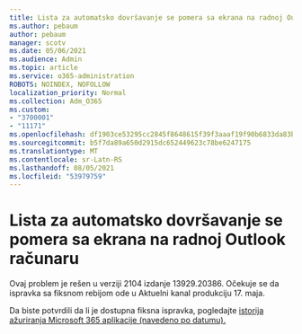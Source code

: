```yaml
---
title: Lista za automatsko dovršavanje se pomera sa ekrana na radnoj Outlook računaru
ms.author: pebaum
author: pebaum
manager: scotv
ms.date: 05/06/2021
ms.audience: Admin
ms.topic: article
ms.service: o365-administration
ROBOTS: NOINDEX, NOFOLLOW
localization_priority: Normal
ms.collection: Adm_O365
ms.custom:
- "3700001"
- "11171"
ms.openlocfilehash: df1903ce53295cc2845f8648615f39f3aaaf19f90b6833da83b27ba836e44d4e
ms.sourcegitcommit: b5f7da89a650d2915dc652449623c78be6247175
ms.translationtype: MT
ms.contentlocale: sr-Latn-RS
ms.lasthandoff: 08/05/2021
ms.locfileid: "53979759"
---
```

# <a name="autocomplete-list-scrolls-off-the-screen-in-outlook-desktop"></a>Lista za automatsko dovršavanje se pomera sa ekrana na radnoj Outlook računaru

Ovaj problem je rešen u verziji 2104 izdanje 13929.20386. Očekuje se da ispravka sa fiksnom rebijom ode u Aktuelni kanal produkciju 17. maja. 

Da biste potvrdili da li je dostupna fiksna ispravka, pogledajte [istorija ažuriranja Microsoft 365 aplikacije (navedeno po datumu).](/officeupdates/update-history-microsoft365-apps-by-date)